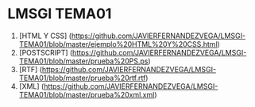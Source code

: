 # LMSGI TEMA01

1. [HTML Y CSS] (https://github.com/JAVIERFERNANDEZVEGA/LMSGI-TEMA01/blob/master/ejemplo%20HTML%20Y%20CSS.html)
2. [POSTSCRIPT] (https://github.com/JAVIERFERNANDEZVEGA/LMSGI-TEMA01/blob/master/prueba%20PS.ps)
3. [RTF] (https://github.com/JAVIERFERNANDEZVEGA/LMSGI-TEMA01/blob/master/prueba%20rtf.rtf)
4. [XML] (https://github.com/JAVIERFERNANDEZVEGA/LMSGI-TEMA01/blob/master/prueba%20xml.xml)
